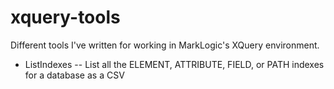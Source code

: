 # xquery-tools
Different tools I've written for working in MarkLogic's XQuery environment.

* ListIndexes -- List all the ELEMENT, ATTRIBUTE, FIELD, or PATH indexes for a database as a CSV
